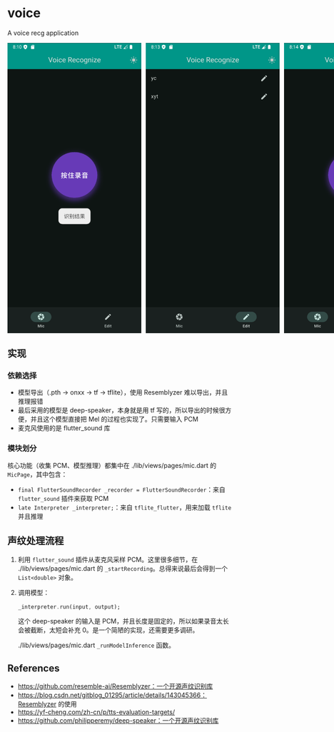 # voice

A voice recg application

<div style="display: flex; gap: 10px;">
  <img src="./assets/images/show1.png" alt="show1" style="width:300px;">
  <img src="./assets/images/show2.png" alt="show2" style="width:300px;">
  <img src="./assets/images/show3.png" alt="show3" style="width:300px;">
</div>



## 实现

### 依赖选择

- 模型导出（.pth -> onxx -> tf -> tflite），使用 Resemblyzer 难以导出，并且推理报错
- 最后采用的模型是 deep-speaker，本身就是用 tf 写的，所以导出的时候很方便，并且这个模型直接把 Mel 的过程也实现了。只需要输入 PCM
- 麦克风使用的是 flutter_sound 库

### 模块划分

核心功能（收集 PCM、模型推理）都集中在 ./lib/views/pages/mic.dart 的 `MicPage`，其中包含：

- `final FlutterSoundRecorder _recorder = FlutterSoundRecorder`：来自 `flutter_sound` 插件来获取 PCM
- `late Interpreter _interpreter;`：来自 `tflite_flutter`，用来加载 `tflite` 并且推理




## 声纹处理流程

1. 利用 `flutter_sound` 插件从麦克风采样 PCM。这里很多细节，在 ./lib/views/pages/mic.dart 的 `_startRecording`。总得来说最后会得到一个 ` List<double> ` 对象。

2. 调用模型：

    ```dart
    _interpreter.run(input, output);
    ```

    这个 deep-speaker 的输入是 PCM，并且长度是固定的，所以如果录音太长会被截断，太短会补充 0。是一个简陋的实现，还需要更多调研。

    ./lib/views/pages/mic.dart `_runModelInference` 函数。




## References

- https://github.com/resemble-ai/Resemblyzer：一个开源声纹识别库
- https://blog.csdn.net/gitblog_01295/article/details/143045366：Resemblyzer 的使用
- https://yf-cheng.com/zh-cn/p/tts-evaluation-targets/
- https://github.com/philipperemy/deep-speaker：一个开源声纹识别库
